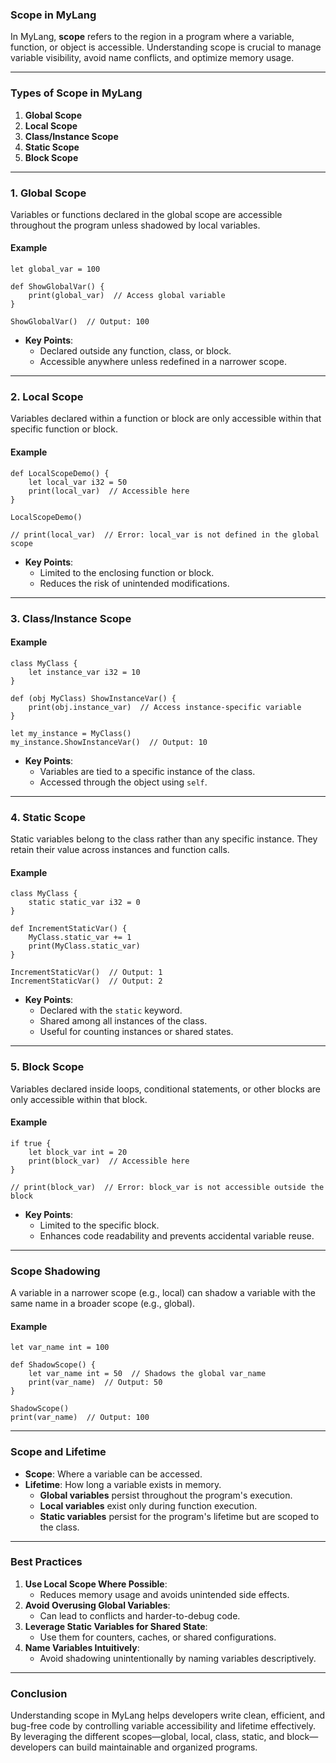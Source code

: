 ### **Scope in MyLang**

In MyLang, **scope** refers to the region in a program where a variable, function, or object is accessible. Understanding scope is crucial to manage variable visibility, avoid name conflicts, and optimize memory usage.

---

### **Types of Scope in MyLang**

1. **Global Scope**  
2. **Local Scope**  
3. **Class/Instance Scope**  
4. **Static Scope**  
5. **Block Scope**

---

### **1. Global Scope**

Variables or functions declared in the global scope are accessible throughout the program unless shadowed by local variables.

#### **Example**
```lotus
let global_var = 100

def ShowGlobalVar() {
    print(global_var)  // Access global variable
}

ShowGlobalVar()  // Output: 100
```

- **Key Points**:
  - Declared outside any function, class, or block.
  - Accessible anywhere unless redefined in a narrower scope.

---

### **2. Local Scope**

Variables declared within a function or block are only accessible within that specific function or block.

#### **Example**
```lotus
def LocalScopeDemo() {
    let local_var i32 = 50
    print(local_var)  // Accessible here
}

LocalScopeDemo()

// print(local_var)  // Error: local_var is not defined in the global scope
```

- **Key Points**:
  - Limited to the enclosing function or block.
  - Reduces the risk of unintended modifications.

---

### **3. Class/Instance Scope**

#### **Example**
```lotus
class MyClass {
    let instance_var i32 = 10
}

def (obj MyClass) ShowInstanceVar() {
    print(obj.instance_var)  // Access instance-specific variable
}

let my_instance = MyClass()
my_instance.ShowInstanceVar()  // Output: 10
```

- **Key Points**:
  - Variables are tied to a specific instance of the class.
  - Accessed through the object using `self`.

---

### **4. Static Scope**

Static variables belong to the class rather than any specific instance. They retain their value across instances and function calls.

#### **Example**
```lotus
class MyClass {
    static static_var i32 = 0
}

def IncrementStaticVar() {
    MyClass.static_var += 1
    print(MyClass.static_var)
}

IncrementStaticVar()  // Output: 1
IncrementStaticVar()  // Output: 2
```

- **Key Points**:
  - Declared with the `static` keyword.
  - Shared among all instances of the class.
  - Useful for counting instances or shared states.

---

### **5. Block Scope**

Variables declared inside loops, conditional statements, or other blocks are only accessible within that block.

#### **Example**
```lotus
if true {
    let block_var int = 20
    print(block_var)  // Accessible here
}

// print(block_var)  // Error: block_var is not accessible outside the block
```

- **Key Points**:
  - Limited to the specific block.
  - Enhances code readability and prevents accidental variable reuse.

---

### **Scope Shadowing**

A variable in a narrower scope (e.g., local) can shadow a variable with the same name in a broader scope (e.g., global).

#### **Example**
```lotus
let var_name int = 100

def ShadowScope() {
    let var_name int = 50  // Shadows the global var_name
    print(var_name)  // Output: 50
}

ShadowScope()
print(var_name)  // Output: 100
```

---

### **Scope and Lifetime**

- **Scope**: Where a variable can be accessed.
- **Lifetime**: How long a variable exists in memory.
  - **Global variables** persist throughout the program's execution.
  - **Local variables** exist only during function execution.
  - **Static variables** persist for the program's lifetime but are scoped to the class.

---

### **Best Practices**

1. **Use Local Scope Where Possible**:
   - Reduces memory usage and avoids unintended side effects.
2. **Avoid Overusing Global Variables**:
   - Can lead to conflicts and harder-to-debug code.
3. **Leverage Static Variables for Shared State**:
   - Use them for counters, caches, or shared configurations.
4. **Name Variables Intuitively**:
   - Avoid shadowing unintentionally by naming variables descriptively.

---

### **Conclusion**

Understanding scope in MyLang helps developers write clean, efficient, and bug-free code by controlling variable accessibility and lifetime effectively. By leveraging the different scopes—global, local, class, static, and block—developers can build maintainable and organized programs.